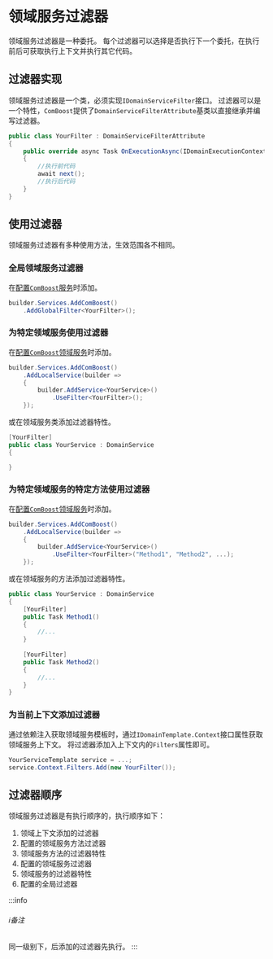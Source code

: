 ﻿# 领域服务过滤器
领域服务过滤器是一种委托。
每个过滤器可以选择是否执行下一个委托，在执行前后可获取执行上下文并执行其它代码。

## 过滤器实现
领域服务过滤器是一个类，必须实现`IDomainServiceFilter`接口。
过滤器可以是一个特性，`ComBoost`提供了`DomainServiceFilterAttribute`基类以直接继承并编写过滤器。

```csharp
public class YourFilter : DomainServiceFilterAttribute
{
    public override async Task OnExecutionAsync(IDomainExecutionContext context, DomainExecutionPipeline next)
    {
        //执行前代码
        await next();
        //执行后代码
    }
}
```

## 使用过滤器
领域服务过滤器有多种使用方法，生效范围各不相同。

### 全局领域服务过滤器
在[配置`ComBoost`服务](/integration/generic#添加全局领域服务过滤器)时添加。

```csharp
builder.Services.AddComBoost()
    .AddGlobalFilter<YourFilter>();
```

### 为特定领域服务使用过滤器
在[配置`ComBoost`领域服务](/integration/generic#为领域服务设置过滤器)时添加。

```csharp
builder.Services.AddComBoost()
    .AddLocalService(builder =>
    {
        builder.AddService<YourService>()
            .UseFilter<YourFilter>();
    });
```

或在领域服务类添加过滤器特性。
```csharp
[YourFilter]
public class YourService : DomainService
{

}
```

### 为特定领域服务的特定方法使用过滤器
在[配置`ComBoost`领域服务](/integration/generic#为领域服务设置过滤器)时添加。
```csharp
builder.Services.AddComBoost()
    .AddLocalService(builder =>
    {
        builder.AddService<YourService>()
            .UseFilter<YourFilter>("Method1", "Method2", ...);
    });
```

或在领域服务的方法添加过滤器特性。
```csharp
public class YourService : DomainService
{
    [YourFilter]
    public Task Method1()
    {
        //...
    }
    
    [YourFilter]
    public Task Method2()
    {
        //...
    }
}
```

### 为当前上下文添加过滤器
通过依赖注入获取领域服务模板时，通过`IDomainTemplate.Context`接口属性获取领域服务上下文。
将过滤器添加入上下文内的`Filters`属性即可。

```csharp
YourServiceTemplate service = ...;
service.Context.Filters.Add(new YourFilter());
```

## 过滤器顺序
领域服务过滤器是有执行顺序的，执行顺序如下：

1. 领域上下文添加的过滤器
2. 配置的领域服务方法过滤器
3. 领域服务方法的过滤器特性
4. 配置的领域服务过滤器
5. 领域服务的过滤器特性
6. 配置的全局过滤器

:::info
###### :information_source:备注
同一级别下，后添加的过滤器先执行。
:::